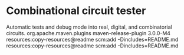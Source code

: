 # Combinational circuit tester

Automatic tests and debug mode into real, digital, and combinatorial circuits.
  <plugin>
        <groupId>org.apache.maven.plugins</groupId>
        <artifactId>maven-release-plugin</artifactId>
        <version>3.0.0-M4</version>
        <configuration>
            <preparationGoals>resources:copy-resources@readme scm:add -Dincludes=README.md</preparationGoals>
            <completionGoals>resources:copy-resources@readme scm:add -Dincludes=README.md</completionGoals>
        </configuration>
    </plugin>

